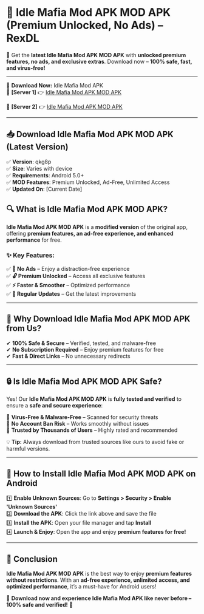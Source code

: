 # 🚀 Idle Mafia Mod APK MOD APK (Premium Unlocked, No Ads) – RexDL 

🎯 Get the **latest Idle Mafia Mod APK MOD APK** with **unlocked premium features, no ads, and exclusive extras**. Download now – **100% safe, fast, and virus-free!**  

---

🔽 **Download Now:** Idle Mafia Mod APK  
🔹 **[Server 1]** 👉 [Idle Mafia Mod APK MOD APK](https://apkcomod.com?title=Idle_Mafia_Mod_APK)  

🔹 **[Server 2]** 👉 [Idle Mafia Mod APK MOD APK](https://apkcomod.com?title=Idle_Mafia_Mod_APK)  

---
## 📥 Download Idle Mafia Mod APK MOD APK (Latest Version)  

✅ **Version**: qkg8p  
✅ **Size**: Varies with device  
✅ **Requirements**: Android 5.0+  
✅ **MOD Features**: Premium Unlocked, Ad-Free, Unlimited Access  
✅ **Updated On**: [Current Date]  

## 🔍 What is Idle Mafia Mod APK MOD APK?  

**Idle Mafia Mod APK MOD APK** is a **modified version** of the original app, offering **premium features, an ad-free experience, and enhanced performance** for free.  

### ✨ Key Features:  

✅ **🚫 No Ads** – Enjoy a distraction-free experience  
✅ **🔓 Premium Unlocked** – Access all exclusive features  
✅ **⚡ Faster & Smoother** – Optimized performance  
✅ **🔄 Regular Updates** – Get the latest improvements  

---

## 🌟 Why Download Idle Mafia Mod APK MOD APK from Us?  

✔ **100% Safe & Secure** – Verified, tested, and malware-free  
✔ **No Subscription Required** – Enjoy premium features for free  
✔ **Fast & Direct Links** – No unnecessary redirects  

---

## 🔒 Is Idle Mafia Mod APK MOD APK Safe?  

Yes! Our **Idle Mafia Mod APK MOD APK** is **fully tested and verified** to ensure a **safe and secure experience**:  

🔹 **Virus-Free & Malware-Free** – Scanned for security threats  
🔹 **No Account Ban Risk** – Works smoothly without issues  
🔹 **Trusted by Thousands of Users** – Highly rated and recommended  

💡 **Tip:** Always download from trusted sources like ours to avoid fake or harmful versions.  

---

## 📲 How to Install Idle Mafia Mod APK MOD APK on Android  

1️⃣ **Enable Unknown Sources**: Go to **Settings > Security > Enable 'Unknown Sources'**  
2️⃣ **Download the APK**: Click the link above and save the file  
3️⃣ **Install the APK**: Open your file manager and tap **Install**  
4️⃣ **Launch & Enjoy**: Open the app and enjoy **premium features for free!**  

---

## 🚀 Conclusion  

**Idle Mafia Mod APK MOD APK** is the best way to enjoy **premium features without restrictions**. With an **ad-free experience, unlimited access, and optimized performance**, it’s a must-have for Android users!  

🔻 **Download now and experience Idle Mafia Mod APK like never before – 100% safe and verified!** 🔻  

